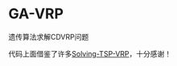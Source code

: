 # GA-VRP
遗传算法求解CDVRP问题

代码上面借鉴了许多[Solving-TSP-VRP](https://github.com/liukewia/Solving-TSP-VRP.git)，十分感谢！
